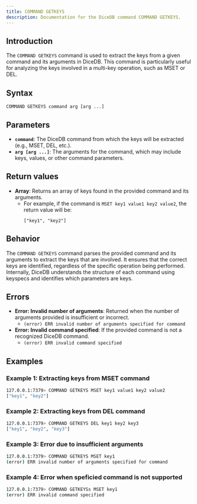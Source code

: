 ```yaml
---
title: COMMAND GETKEYS
description: Documentation for the DiceDB command COMMAND GETKEYS.
---
```


## Introduction

The `COMMAND GETKEYS` command is used to extract the keys from a given command and its arguments in DiceDB. This command is particularly useful for analyzing the keys involved in a multi-key operation, such as MSET or DEL.

## Syntax

```
COMMAND GETKEYS command arg [arg ...]
```

## Parameters

- **`command`**: The DiceDB command from which the keys will be extracted (e.g., MSET, DEL, etc.).
- **`arg [arg ...]`**: The arguments for the command, which may include keys, values, or other command parameters.

## Return values

- **Array**: Returns an array of keys found in the provided command and its arguments.
  - For example, if the command is `MSET key1 value1 key2 value2`, the return value will be:
    ```
    ["key1", "key2"]
    ```

## Behavior

The `COMMAND GETKEYS` command parses the provided command and its arguments to extract the keys that are involved. It ensures that the correct keys are identified, regardless of the specific operation being performed. Internally, DiceDB understands the structure of each command using keyspecs and identifies which parameters are keys.

## Errors

- **Error: Invalid number of arguments**: Returned when the number of arguments provided is insufficient or incorrect.
  - `(error) ERR invalid number of arguments specified for command`
- **Error: Invalid command specified**: If the provided command is not a recognized DiceDB command.
  - `(error) ERR invalid command specified`

## Examples

### Example 1: Extracting keys from MSET command

```bash
127.0.0.1:7379> COMMAND GETKEYS MSET key1 value1 key2 value2
["key1", "key2"]
```

### Example 2: Extracting keys from DEL command

```bash
127.0.0.1:7379> COMMAND GETKEYS DEL key1 key2 key3
["key1", "key2", "key3"]

```

### Example 3: Error due to insufficient arguments

```bash
127.0.0.1:7379> COMMAND GETKEYS MSET key1
(error) ERR invalid number of arguments specified for command
```


### Example 4: Error when speficied command is not supported

```bash
127.0.0.1:7379> COMMAND GETKEYSs MSET key1
(error) ERR invalid command specified
```
